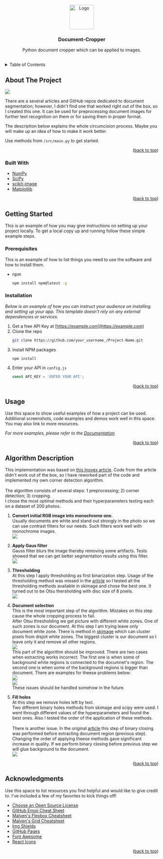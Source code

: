 <div id="top"></div>

<!-- PROJECT LOGO -->
<br />
<div align="center">
  <a>
    <img src="docs/readme/scissors.png" alt="Logo" width="80" height="80">
  </a>

  <h3 align="center">Document-Cropper</h3>

  <p align="center">
    Python document cropper which can be applied to images.
    <br />
    <br />
  </p>
</div>



<!-- TABLE OF CONTENTS -->
<details>
  <summary>Table of Contents</summary>
  <ol>
    <li>
      <a href="#about-the-project">About The Project</a>
      <ul>
        <li><a href="#built-with">Built With</a></li>
      </ul>
    </li>
    <li>
      <a href="#getting-started">Getting Started</a>
      <ul>
        <li><a href="#prerequisites">Prerequisites</a></li>
        <li><a href="#installation">Installation</a></li>
      </ul>
    </li>
    <li><a href="#usage">Usage</a></li>
    <li><a href="#algorithm-description">Algorithm Description</a></li>
    <li><a href="#acknowledgments">Acknowledgments</a></li>
  </ol>
</details>



<!-- ABOUT THE PROJECT -->
## About The Project

![](docs/example_pipeline.jpg)


There are a several articles and GitHub repos dedicated to document segmentation; however, I didn't find one that worked right out of the box, so I created this one. It can be used for preprocessing document images for further text recognition on them or for saving them in proper format.

The description below explains the whole circumcision process. Maybe you will make up an idea of how to make it work better.

Use methods from `/src/main.py` to get started.

<p align="right">(<a href="#top">back to top</a>)</p>



### Built With

* [NumPy](https://numpy.org/)
* [SciPy](https://scipy.org/)
* [scikit-image](https://scikit-image.org/)
* [Matplotlib](https://matplotlib.org/)


<p align="right">(<a href="#top">back to top</a>)</p>



<!-- GETTING STARTED -->
## Getting Started

This is an example of how you may give instructions on setting up your project locally.
To get a local copy up and running follow these simple example steps.

### Prerequisites

This is an example of how to list things you need to use the software and how to install them.
* npm
  ```sh
  npm install npm@latest -g
  ```

### Installation

_Below is an example of how you can instruct your audience on installing and setting up your app. This template doesn't rely on any external dependencies or services._

1. Get a free API Key at [https://example.com](https://example.com)
2. Clone the repo
   ```sh
   git clone https://github.com/your_username_/Project-Name.git
   ```
3. Install NPM packages
   ```sh
   npm install
   ```
4. Enter your API in `config.js`
   ```js
   const API_KEY = 'ENTER YOUR API';
   ```

<p align="right">(<a href="#top">back to top</a>)</p>



<!-- USAGE EXAMPLES -->
## Usage

Use this space to show useful examples of how a project can be used. Additional screenshots, code examples and demos work well in this space. You may also link to more resources.

_For more examples, please refer to the [Documentation](https://example.com)_

<p align="right">(<a href="#top">back to top</a>)</p>



<!-- ALGORITHM DESCRIPTION -->
## Algorithm Description

This implementation was based on [this Inovex article](https://www.inovex.de/de/blog/digitize-receipts-computer-vision/?utm_source=yafavorites). Code from the article didn't work out of the box, so I have reworked part of the code and implemented my own corner detection algorithm.<br><br>
The algorithm consists of several steps: 
1 preprocessing; 2) corner detection; 3) cropping.<br>
I chose the most optimal methods and their hyperparameters testing each on a dataset of 200 photos.<br>

1. **Convert initial RGB image into monochrome one.**<br>
Usually documents are white and stand out strongly in the photo so we can use contrast filters for our needs. Such filters work well with monochrome images.<br>
![](docs/readme/12.png)

1. **Apply Gaus filter**<br>
Gauss filter blurs the image thereby removing some artifacts. Tests showed that we can get better segmentation results using this filter.<br>
![](docs/readme/23.png)

1. **Thresholding**<br>
At this step I apply thresholding as first binarization step. Usage of the thresholding method was missed in the [article](https://www.inovex.de/de/blog/digitize-receipts-computer-vision/?utm_source=yafavorites) so I tested all the thresholding methods available in skimage and chose the best one. It turned out to be Otsu thersholding with disc size of 8 pixels.<br>
![](docs/readme/34.png)

1. **Document selection**<br>
This is the most important step of the algorithm. Mistakes on this step cause the whole cropping process to fail.<br>
After Otsu thresholding we get picture with different white zones. One of such zones is our document. At this step I am trying leave only document white zone. There is method in [skimage](https://scikit-image.org/docs/stable/api/skimage.measure.html#skimage.measure.label) which can cluster pixels from disjoit white zones. The biggest cluster is our document so I leave only it and remove all other regions.<br>
![](docs/readme/45.png)<br>
This part of the algorithm should be improved. There are two cases when extracting works incorrect. The first one is when some of background white regions is connected to the documnet's region. The second one is when some of the background regions is bigger than document. There are examples for theese problems below:<br>
![](docs/readme/problem1.png) <br> ![](docs/readme/problem2.png) <br>
These issues should be handled somehow in the future.

1. **Fill holes**<br>
At this step we remove holes left by text.<br>
Two different binary holes methods from skimage and scipy were used. I went through different values of the hyperparameters and found the best ones. Also I tested the order of the application of these methods.<br><br>
There is another issue. In the original [article](https://www.inovex.de/de/blog/digitize-receipts-computer-vision/?utm_source=yafavorites) this step of binary closing was performed before extracting document region (previous step). Changing the order of applying theese methods gave significant increase in quality. If we perform binary closing before previous step we will glue background to the document.<br>
![](docs/readme/56.png)<br>




<p align="right">(<a href="#top">back to top</a>)</p>




<!-- ACKNOWLEDGMENTS -->
## Acknowledgments

Use this space to list resources you find helpful and would like to give credit to. I've included a few of my favorites to kick things off!

* [Choose an Open Source License](https://choosealicense.com)
* [GitHub Emoji Cheat Sheet](https://www.webpagefx.com/tools/emoji-cheat-sheet)
* [Malven's Flexbox Cheatsheet](https://flexbox.malven.co/)
* [Malven's Grid Cheatsheet](https://grid.malven.co/)
* [Img Shields](https://shields.io)
* [GitHub Pages](https://pages.github.com)
* [Font Awesome](https://fontawesome.com)
* [React Icons](https://react-icons.github.io/react-icons/search)

<p align="right">(<a href="#top">back to top</a>)</p>